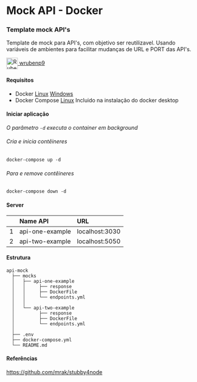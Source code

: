 # Mock API - Docker

### Template mock API's

Template de mock para API's, com objetivo ser reutilizavel.
Usando variáveis de ambientes para facilitar mudanças de URL e PORT das API's.

[<img align="center" alt="Ruben-Python" height="30" src="https://cdn.jsdelivr.net/gh/devicons/devicon/icons/github/github-original.svg"> wrubenp9](https://github.com/wrubenp9)

#### Requisitos

- Docker
  [Linux](https://docs.docker.com/desktop/install/ubuntu/)
  [Windows](https://docs.docker.com/desktop/install/windows-install/)
  <br/>
- Docker Compose
  [Linux](https://docs.docker.com/compose/install/linux/)
  Incluido na instalação do docker desktop

#### Iniciar aplicação

_O parâmetro `-d` executa o container em background_

###### Cria e inicia contêineres

```
docker-compose up -d
```

###### Para e remove contêineres

```
docker-compose down -d
```

#### Server

|     | Name API        | URL            |
| :-- | :-------------- | :------------- |
| 1   | api-one-example | localhost:3030 |
| 2   | api-two-example | localhost:5050 |

#### Estrutura

```
api-mock
  ├── mocks
  │   ├── api-one-example
  │   │     ├── response
  │   │     ├── DockerFile
  │   │     └── endpoints.yml
  │   │
  │   └── api-two-example
  │         ├── response
  │         ├── DockerFile
  │         └── endpoints.yml
  │
  ├── .env
  ├── docker-compose.yml
  └── README.md
```

#### Referências

https://github.com/mrak/stubby4node
